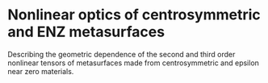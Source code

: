 # Nonlinear optics of centrosymmetric and ENZ metasurfaces
Describing the geometric dependence of the second and third order nonlinear
tensors of metasurfaces made from centrosymmetric and epsilon near zero
materials.
